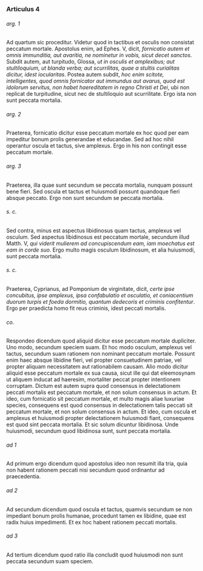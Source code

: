 ### Articulus 4

###### arg. 1
Ad quartum sic proceditur. Videtur quod in tactibus et osculis non consistat peccatum mortale. Apostolus enim, ad Ephes. V, dicit, *fornicatio autem et omnis immunditia, aut avaritia, ne nominetur in vobis, sicut decet sanctos*. Subdit autem, aut turpitudo, Glossa, *ut in osculis et amplexibus; aut stultiloquium, ut blanda verba; aut scurrilitas, quae a stultis curialitas dicitur, idest iocularitas*. Postea autem subdit, *hoc enim scitote, intelligentes, quod omnis fornicator aut immundus aut avarus, quod est idolorum servitus, non habet haereditatem in regno Christi et Dei*, ubi non replicat de turpitudine, sicut nec de stultiloquio aut scurrilitate. Ergo ista non sunt peccata mortalia.

###### arg. 2
Praeterea, fornicatio dicitur esse peccatum mortale ex hoc quod per eam impeditur bonum prolis generandae et educandae. Sed ad hoc nihil operantur oscula et tactus, sive amplexus. Ergo in his non contingit esse peccatum mortale.

###### arg. 3
Praeterea, illa quae sunt secundum se peccata mortalia, nunquam possunt bene fieri. Sed oscula et tactus et huiusmodi possunt quandoque fieri absque peccato. Ergo non sunt secundum se peccata mortalia.

###### s. c.
Sed contra, minus est aspectus libidinosus quam tactus, amplexus vel osculum. Sed aspectus libidinosus est peccatum mortale, secundum illud Matth. V, *qui viderit mulierem ad concupiscendum eam, iam moechatus est eam in corde suo*. Ergo multo magis osculum libidinosum, et alia huiusmodi, sunt peccata mortalia.

###### s. c.
Praeterea, Cyprianus, ad Pomponium de virginitate, dicit, *certe ipse concubitus, ipse amplexus, ipsa confabulatio et osculatio, et coniacentium duorum turpis et foeda dormitio, quantum dedecoris et criminis confitentur*. Ergo per praedicta homo fit reus criminis, idest peccati mortalis.

###### co.
Respondeo dicendum quod aliquid dicitur esse peccatum mortale dupliciter. Uno modo, secundum speciem suam. Et hoc modo osculum, amplexus vel tactus, secundum suam rationem non nominant peccatum mortale. Possunt enim haec absque libidine fieri, vel propter consuetudinem patriae, vel propter aliquam necessitatem aut rationabilem causam. Alio modo dicitur aliquid esse peccatum mortale ex sua causa, sicut ille qui dat eleemosynam ut aliquem inducat ad haeresim, mortaliter peccat propter intentionem corruptam. Dictum est autem supra quod consensus in delectationem peccati mortalis est peccatum mortale, et non solum consensus in actum. Et ideo, cum fornicatio sit peccatum mortale, et multo magis aliae luxuriae species, consequens est quod consensus in delectationem talis peccati sit peccatum mortale, et non solum consensus in actum. Et ideo, cum oscula et amplexus et huiusmodi propter delectationem huiusmodi fiant, consequens est quod sint peccata mortalia. Et sic solum dicuntur libidinosa. Unde huiusmodi, secundum quod libidinosa sunt, sunt peccata mortalia.

###### ad 1
Ad primum ergo dicendum quod apostolus ideo non resumit illa tria, quia non habent rationem peccati nisi secundum quod ordinantur ad praecedentia.

###### ad 2
Ad secundum dicendum quod oscula et tactus, quamvis secundum se non impediant bonum prolis humanae, procedunt tamen ex libidine, quae est radix huius impedimenti. Et ex hoc habent rationem peccati mortalis.

###### ad 3
Ad tertium dicendum quod ratio illa concludit quod huiusmodi non sunt peccata secundum suam speciem.

